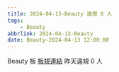 ```yaml
---
title: 2024-04-13-Beauty 違規 0 人
tags:
    - Beauty
abbrlink: 2024-04-13-Beauty
date: Beauty-2024-04-13 12:00:00
---
```

Beauty 板 [板規連結](https://www.ptt.cc/bbs/Beauty/M.1630069980.A.84B.html)
昨天違規 0 人
